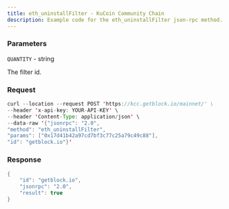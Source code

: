 ```yaml
---
title: eth_uninstallFilter - KuCoin Community Chain
description: Example code for the eth_uninstallFilter json-rpc method. Сomplete guide on how to use eth_uninstallFilter json-rpc in GetBlock.io Web3 documentation.
---
```


### Parameters


`QUANTITY` - string

The filter id.

### Request

``` java
curl --location --request POST 'https://kcc.getblock.io/mainnet/' \
--header 'x-api-key: YOUR-API-KEY' \
--header 'Content-Type: application/json' \
--data-raw '{"jsonrpc": "2.0",
"method": "eth_uninstallFilter",
"params": ["0x17d41b42a97cd7bf3c77c25a79c49c88"],
"id": "getblock.io"}'
```

###  Response

``` java
{
    "id": "getblock.io",
    "jsonrpc": "2.0",
    "result": true
}
```

